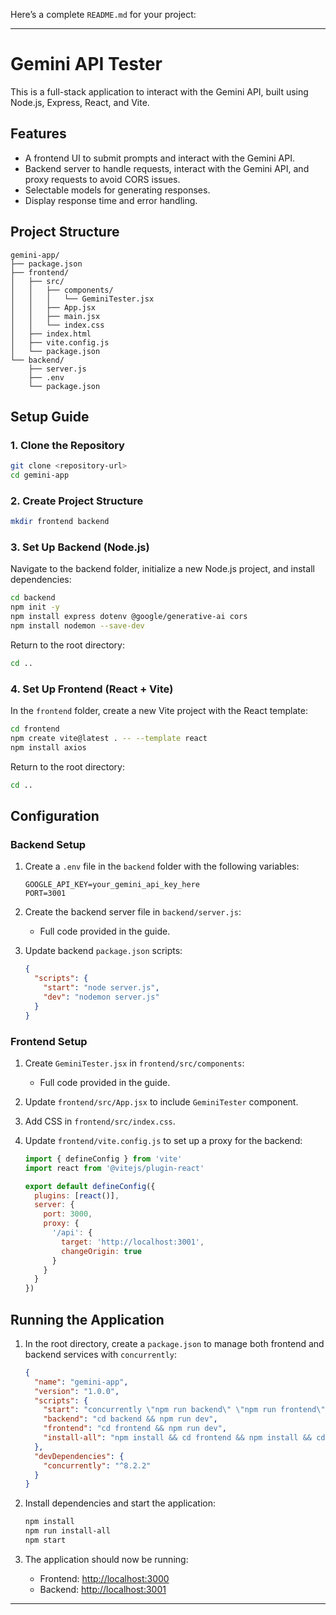 Here’s a complete `README.md` for your project:

---

# Gemini API Tester

This is a full-stack application to interact with the Gemini API, built using Node.js, Express, React, and Vite.

## Features

- A frontend UI to submit prompts and interact with the Gemini API.
- Backend server to handle requests, interact with the Gemini API, and proxy requests to avoid CORS issues.
- Selectable models for generating responses.
- Display response time and error handling.

## Project Structure

```
gemini-app/
├── package.json
├── frontend/
│   ├── src/
│   │   ├── components/
│   │   │   └── GeminiTester.jsx
│   │   ├── App.jsx
│   │   ├── main.jsx
│   │   └── index.css
│   ├── index.html
│   ├── vite.config.js
│   └── package.json
└── backend/
    ├── server.js
    ├── .env
    └── package.json
```

## Setup Guide

### 1. Clone the Repository

```bash
git clone <repository-url>
cd gemini-app
```

### 2. Create Project Structure

```bash
mkdir frontend backend
```

### 3. Set Up Backend (Node.js)

Navigate to the backend folder, initialize a new Node.js project, and install dependencies:

```bash
cd backend
npm init -y
npm install express dotenv @google/generative-ai cors
npm install nodemon --save-dev
```

Return to the root directory:

```bash
cd ..
```

### 4. Set Up Frontend (React + Vite)

In the `frontend` folder, create a new Vite project with the React template:

```bash
cd frontend
npm create vite@latest . -- --template react
npm install axios
```

Return to the root directory:

```bash
cd ..
```

## Configuration

### Backend Setup

1. Create a `.env` file in the `backend` folder with the following variables:

   ```env
   GOOGLE_API_KEY=your_gemini_api_key_here
   PORT=3001
   ```

2. Create the backend server file in `backend/server.js`:

   - Full code provided in the guide.

3. Update backend `package.json` scripts:

   ```json
   {
     "scripts": {
       "start": "node server.js",
       "dev": "nodemon server.js"
     }
   }
   ```

### Frontend Setup

1. Create `GeminiTester.jsx` in `frontend/src/components`:

   - Full code provided in the guide.

2. Update `frontend/src/App.jsx` to include `GeminiTester` component.

3. Add CSS in `frontend/src/index.css`.

4. Update `frontend/vite.config.js` to set up a proxy for the backend:

   ```javascript
   import { defineConfig } from 'vite'
   import react from '@vitejs/plugin-react'

   export default defineConfig({
     plugins: [react()],
     server: {
       port: 3000,
       proxy: {
         '/api': {
           target: 'http://localhost:3001',
           changeOrigin: true
         }
       }
     }
   })
   ```

## Running the Application

1. In the root directory, create a `package.json` to manage both frontend and backend services with `concurrently`:

   ```json
   {
     "name": "gemini-app",
     "version": "1.0.0",
     "scripts": {
       "start": "concurrently \"npm run backend\" \"npm run frontend\"",
       "backend": "cd backend && npm run dev",
       "frontend": "cd frontend && npm run dev",
       "install-all": "npm install && cd frontend && npm install && cd ../backend && npm install"
     },
     "devDependencies": {
       "concurrently": "^8.2.2"
     }
   }
   ```

2. Install dependencies and start the application:

   ```bash
   npm install
   npm run install-all
   npm start
   ```

3. The application should now be running:

   - Frontend: [http://localhost:3000](http://localhost:3000)
   - Backend: [http://localhost:3001](http://localhost:3001)

---


